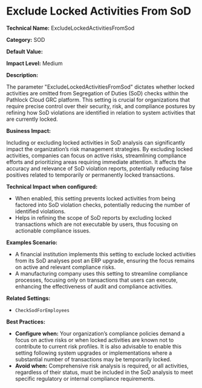 # Exclude Locked Activities From SoD

**Technical Name:** ExcludeLockedActivitiesFromSod

**Category:** SOD

**Default Value:** 

**Impact Level:** Medium

**Description:**

The parameter "ExcludeLockedActivitiesFromSod" dictates whether locked activities are omitted from Segregation of Duties (SoD) checks within the Pathlock Cloud GRC platform. This setting is crucial for organizations that require precise control over their security, risk, and compliance postures by refining how SoD violations are identified in relation to system activities that are currently locked.

**Business Impact:**

Including or excluding locked activities in SoD analysis can significantly impact the organization’s risk management strategies. By excluding locked activities, companies can focus on active risks, streamlining compliance efforts and prioritizing areas requiring immediate attention. It affects the accuracy and relevance of SoD violation reports, potentially reducing false positives related to temporarily or permanently locked transactions.

**Technical Impact when configured:**

- When enabled, this setting prevents locked activities from being factored into SoD violation checks, potentially reducing the number of identified violations.
- Helps in refining the scope of SoD reports by excluding locked transactions which are not executable by users, thus focusing on actionable compliance issues.

**Examples Scenario:**

- A financial institution implements this setting to exclude locked activities from its SoD analyses post an ERP upgrade, ensuring the focus remains on active and relevant compliance risks.
- A manufacturing company uses this setting to streamline compliance processes, focusing only on transactions that users can execute, enhancing the effectiveness of audit and compliance activities.

**Related Settings:** 

- `CheckSodForEmployees`

**Best Practices:** 

- **Configure when:** Your organization’s compliance policies demand a focus on active risks or when locked activities are known not to contribute to current risk profiles. It is also advisable to enable this setting following system upgrades or implementations where a substantial number of transactions may be temporarily locked.
- **Avoid when:** Comprehensive risk analysis is required, or all activities, regardless of their status, must be included in the SoD analysis to meet specific regulatory or internal compliance requirements.